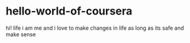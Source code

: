 # hello-world-of-coursera
hi! life
 i am me and i love to make changes in life 
 as long as its safe and make sense
